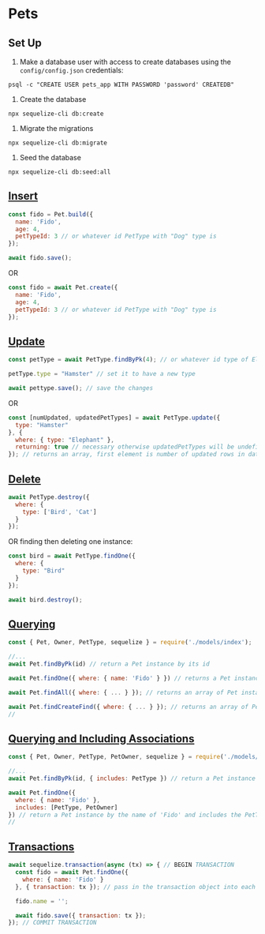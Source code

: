# Pets

## Set Up

1. Make a database user with access to create databases using the `config/config.json`
credentials:

```
psql -c "CREATE USER pets_app WITH PASSWORD 'password' CREATEDB"
```

1. Create the database

```
npx sequelize-cli db:create
```

1. Migrate the migrations

```
npx sequelize-cli db:migrate
```

1. Seed the database

```
npx sequelize-cli db:seed:all
```

## [Insert]

```javascript
const fido = Pet.build({
  name: 'Fido',
  age: 4,
  petTypeId: 3 // or whatever id PetType with "Dog" type is
});

await fido.save();
```

OR

```javascript
const fido = await Pet.create({
  name: 'Fido',
  age: 4,
  petTypeId: 3 // or whatever id PetType with "Dog" type is
});
```

## [Update]

```javascript
const petType = await PetType.findByPk(4); // or whatever id type of Elephant is

petType.type = "Hamster" // set it to have a new type

await pettype.save(); // save the changes
```

OR

```javascript
const [numUpdated, updatedPetTypes] = await PetType.update({ 
  type: "Hamster"
}, {
  where: { type: "Elephant" },
  returning: true // necessary otherwise updatedPetTypes will be undefined
}); // returns an array, first element is number of updated rows in database, second element is the actual updated instances
```

## [Delete]

```javascript
await PetType.destroy({
  where: {
    type: ['Bird', 'Cat']
  }
});
```

OR finding then deleting one instance:

```javascript
const bird = await PetType.findOne({ 
  where: {
    type: "Bird"
  }
});

await bird.destroy();
```

## [Querying]

```javascript
const { Pet, Owner, PetType, sequelize } = require('./models/index');

//...
await Pet.findByPk(id) // return a Pet instance by its id

await Pet.findOne({ where: { name: 'Fido' } }) // returns a Pet instance by the name of Fido

await Pet.findAll({ where: { ... } }); // returns an array of Pet instances

await Pet.findCreateFind({ where: { ... } }); // returns an array of Pets that are found, if not found, then created
//
```

## [Querying and Including Associations]

```javascript
const { Pet, Owner, PetType, PetOwner, sequelize } = require('./models/index');

//...
await Pet.findByPk(id, { includes: PetType }) // return a Pet instance by its id and includes the PetType

await Pet.findOne({ 
  where: { name: 'Fido' }, 
  includes: [PetType, PetOwner] 
}) // return a Pet instance by the name of 'Fido' and includes the PetType and PetOwner
//
```

## [Transactions]

```javascript
await sequelize.transaction(async (tx) => { // BEGIN TRANSACTION
  const fido = await Pet.findOne({
    where: { name: 'Fido' }
  }, { transaction: tx }); // pass in the transaction object into each database connection

  fido.name = '';

  await fido.save({ transaction: tx });
}); // COMMIT TRANSACTION
```

[Insert]: ./insert.js
[Update]: ./update.js
[Delete]: ./delete.js
[Querying]: ./querying.js
[Querying and Including Associations]: ./associations
[Transactions]: ./transactions.js